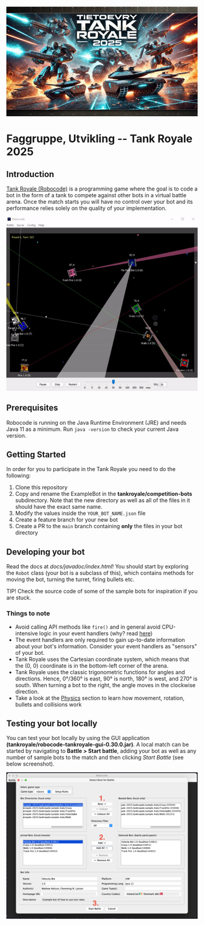 ![Tietoevry Tank Royale 2025!!](./images/087C215C-0F8B-4C1F-86E7-E3FAE3F3333B.JPEG)

# Faggruppe, Utvikling -- Tank Royale 2025 

## Introduction

[Tank Royale (Robocode)](https://robocode-dev.github.io/tank-royale/articles/intro.html) is a programming game where the goal is to code a bot in the form of a tank to compete against other bots in a virtual battle arena. Once the match starts you will have no control over your bot and its performance relies solely on the quality of your implementation.

![Tank Royale!!!](images/robocode-battle-anim-BfI8cUPk.gif)

## Prerequisites

Robocode is running on the Java Runtime Environment (JRE) and needs Java 11 as a minimum. Run `java -version` to check your current Java version.

## Getting Started

In order for you to participate in the Tank Royale you need to do the following:

1. Clone this repository
2. Copy and rename the ExampleBot in the **tankroyale/competition-bots** subdirectory. Note that the new directory as well as all of the files in it should have the exact same name. 
3. Modify the values inside the `YOUR_BOT_NAME.json` file
4. Create a feature branch for your new bot
5. Create a PR to the `main` branch containing __only__ the files in your bot directory

## Developing your bot

Read the docs at _docs/javadoc/index.html_! You should start by exploring the `Robot` class (your bot is a subclass of this), which contains methods for moving the bot, turning the turret, firing bullets etc.

TIP! Check the source code of some of the sample bots for inspiration if you are stuck. 

### Things to note
- Avoid calling API methods like `fire()` and in general avoid CPU-intensive logic in your event handlers (why? read [here](https://robocode-dev.github.io/tank-royale/tutorial/beyond-the-basics.html#event-handlers))
- The event handlers are only required to gain up-to-date information about your bot's information. Consider your event handlers as "sensors" of your bot.
- Tank Royale uses the Cartesian coordinate system, which means that the (0, 0) coordinate is in the bottom-left corner of the arena.
- Tank Royale uses the classic trigonometric functions for angles and directions. Hence, 0°/360° is east, 90° is north, 180° is west, and 270° is south. When turning a bot to the right, the angle moves in the clockwise direction.
- Take a look at the [Physics](https://robocode-dev.github.io/tank-royale/articles/physics.html) section to learn how movement, rotation, bullets and collisions work

## Testing your bot locally

You can test your bot locally by using the GUI application __(tankroyale/robocode-tankroyale-gui-0.30.0.jar)__. A local match can be started by navigating to **Battle > Start battle**, adding your bot as well as any number of sample bots to the match and then clicking *Start Battle* (see below screenshot).

![Testing your bot locally](images/running-locally.png)

